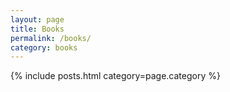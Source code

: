 ```yaml
---
layout: page
title: Books
permalink: /books/
category: books
---
```


{% include posts.html category=page.category %}